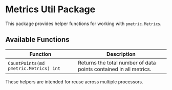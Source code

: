 # Metrics Util Package

This package provides helper functions for working with `pmetric.Metrics`.

## Available Functions

| Function | Description |
|----------|-------------|
| `CountPoints(md pmetric.Metrics) int` | Returns the total number of data points contained in all metrics. |

These helpers are intended for reuse across multiple processors.
